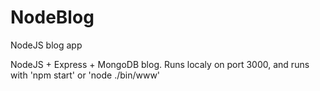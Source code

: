 # NodeBlog
NodeJS blog app

NodeJS + Express + MongoDB blog. Runs localy on port 3000, and runs with 'npm start' or 'node ./bin/www'
